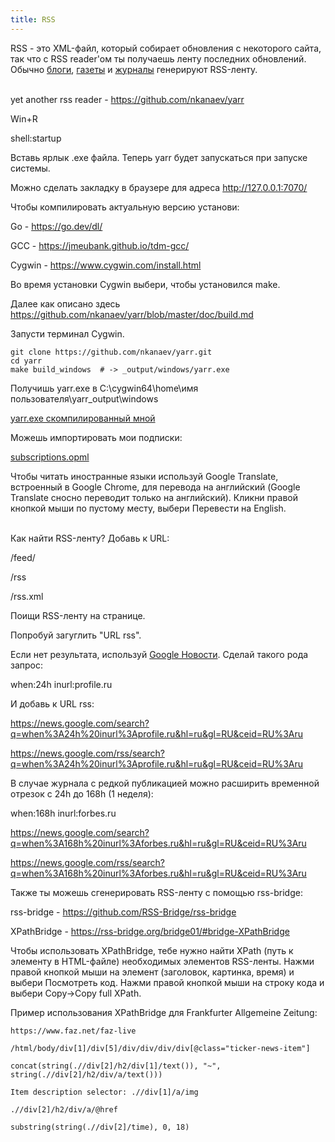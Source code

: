 ```yaml
---
title: RSS
---
```


RSS - это XML-файл, который собирает обновления с некоторого сайта, так что с RSS reader'ом ты получаешь ленту последних обновлений. Обычно [блоги](/ru/blogs), [газеты](/ru/newspapers) и [журналы](/ru/articles) генерируют RSS-ленту.
<br><br>

yet another rss reader - <https://github.com/nkanaev/yarr>

Win+R

shell:startup

Вставь ярлык .exe файла. Теперь yarr будет запускаться при запуске системы.

Можно сделать закладку в браузере для адреса <http://127.0.0.1:7070/>

Чтобы компилировать актуальную версию установи:

Go - <https://go.dev/dl/>

GCC - <https://jmeubank.github.io/tdm-gcc/>

Cygwin - <https://www.cygwin.com/install.html>

Во время установки Cygwin выбери, чтобы установился make.

Далее как описано здесь <https://github.com/nkanaev/yarr/blob/master/doc/build.md>

Запусти терминал Cygwin.

```
git clone https://github.com/nkanaev/yarr.git
cd yarr
make build_windows  # -> _output/windows/yarr.exe
```

Получишь yarr.exe в C:\cygwin64\home\имя пользователя\yarr\_output\windows

[yarr.exe скомпилированный мной](/files/yarr.exe)

Можешь импортировать мои подписки:

<a href="/files/subscriptions.opml" download>subscriptions.opml</a>

Чтобы читать иностранные языки используй Google Translate, встроенный в Google Chrome, для перевода на английский (Google Translate сносно переводит только на английский). Кликни правой кнопкой мыши по пустому месту, выбери Перевести на English.
<br><br>

Как найти RSS-ленту? Добавь к URL:

/feed/

/rss

/rss.xml

Поищи RSS-ленту на странице.

Попробуй загуглить "URL rss".

Если нет результата, используй [Google Новости](https://news.google.com/home?hl=ru&gl=RU&ceid=RU:ru). Сделай такого рода запрос:

when:24h inurl:profile.ru

И добавь к URL rss:

<https://news.google.com/search?q=when%3A24h%20inurl%3Aprofile.ru&hl=ru&gl=RU&ceid=RU%3Aru>

<https://news.google.com/rss/search?q=when%3A24h%20inurl%3Aprofile.ru&hl=ru&gl=RU&ceid=RU%3Aru>

В случае журнала с редкой публикацией можно расширить временной отрезок с 24h до 168h (1 неделя):

when:168h inurl:forbes.ru

<https://news.google.com/search?q=when%3A168h%20inurl%3Aforbes.ru&hl=ru&gl=RU&ceid=RU%3Aru>

<https://news.google.com/rss/search?q=when%3A168h%20inurl%3Aforbes.ru&hl=ru&gl=RU&ceid=RU%3Aru>

Также ты можешь сгенерировать RSS-ленту с помощью rss-bridge:

rss-bridge - <https://github.com/RSS-Bridge/rss-bridge>

XPathBridge - <https://rss-bridge.org/bridge01/#bridge-XPathBridge>

Чтобы использовать XPathBridge, тебе нужно найти XPath (путь к элементу в HTML-файле) необходимых элементов RSS-ленты. Нажми правой кнопкой мыши на элемент (заголовок, картинка, время) и выбери Посмотреть код. Нажми правой кнопкой мыши на строку кода и выбери Copy->Copy full XPath.

Пример использования XPathBridge для Frankfurter Allgemeine Zeitung:

```
https://www.faz.net/faz-live

/html/body/div[1]/div[5]/div/div/div/div[@class="ticker-news-item"]

concat(string(.//div[2]/h2/div[1]/text()), "~", string(.//div[2]/h2/div/a/text()))

Item description selector: .//div[1]/a/img

.//div[2]/h2/div/a/@href

substring(string(.//div[2]/time), 0, 18)
```